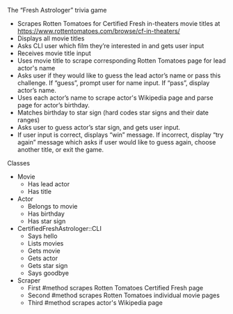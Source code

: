 The “Fresh Astrologer” trivia game

- Scrapes Rotten Tomatoes for Certified Fresh in-theaters movie titles at https://www.rottentomatoes.com/browse/cf-in-theaters/
- Displays all movie titles
- Asks CLI user which film they’re interested in and gets user input
- Receives movie title input
- Uses movie title to scrape corresponding Rotten Tomatoes page for lead actor's name
- Asks user if they would like to guess the lead actor’s name or pass this challenge. If “guess”, prompt user for name input. If “pass”, display actor’s name.
- Uses each actor’s name to scrape actor's Wikipedia page and parse page for actor’s birthday.
- Matches birthday to star sign (hard codes star signs and their date ranges)
- Asks user to guess actor’s star sign, and gets user input.
- If user input is correct, displays “win” message. If incorrect, display “try again” message which asks if user would like to guess again, choose another title, or exit the game.

Classes
- Movie
    - Has lead actor
    - Has title
- Actor
    - Belongs to movie
    - Has birthday
    - Has star sign
- CertifiedFreshAstrologer::CLI
    - Says hello
    - Lists movies
    - Gets movie
    - Gets actor
    - Gets star sign
    - Says goodbye
- Scraper
    - First #method scrapes Rotten Tomatoes Certified Fresh page
    - Second #method scrapes Rotten Tomatoes individual movie pages
    - Third #method scrapes actor's Wikipedia page 
